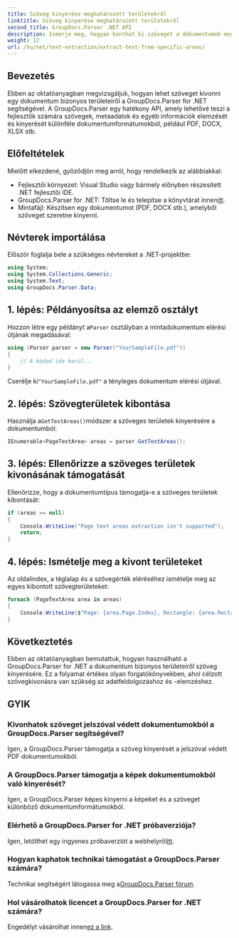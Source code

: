 ```yaml
---
title: Szöveg kinyerése meghatározott területekről
linktitle: Szöveg kinyerése meghatározott területekről
second_title: GroupDocs.Parser .NET API
description: Ismerje meg, hogyan bonthat ki szöveget a dokumentumok meghatározott területeiről a GroupDocs.Parser for .NET segítségével. Könnyű, lépésenkénti útmutató.
weight: 12
url: /hu/net/text-extraction/extract-text-from-specific-areas/
---
```

## Bevezetés
Ebben az oktatóanyagban megvizsgáljuk, hogyan lehet szöveget kivonni egy dokumentum bizonyos területeiről a GroupDocs.Parser for .NET segítségével. A GroupDocs.Parser egy hatékony API, amely lehetővé teszi a fejlesztők számára szövegek, metaadatok és egyéb információk elemzését és kinyerését különféle dokumentumformátumokból, például PDF, DOCX, XLSX stb.
## Előfeltételek
Mielőtt elkezdené, győződjön meg arról, hogy rendelkezik az alábbiakkal:
- Fejlesztői környezet: Visual Studio vagy bármely előnyben részesített .NET fejlesztői IDE.
-  GroupDocs.Parser for .NET: Töltse le és telepítse a könyvtárat innen[itt](https://releases.groupdocs.com/parser/net/).
- Mintafájl: Készítsen egy dokumentumot (PDF, DOCX stb.), amelyből szöveget szeretne kinyerni.

## Névterek importálása
Először foglalja bele a szükséges névtereket a .NET-projektbe:
```csharp
using System;
using System.Collections.Generic;
using System.Text;
using GroupDocs.Parser.Data;
```
## 1. lépés: Példányosítsa az elemző osztályt
 Hozzon létre egy példányt a`Parser` osztályban a mintadokumentum elérési útjának megadásával:
```csharp
using (Parser parser = new Parser("YourSampleFile.pdf"))
{
    // A kódod ide kerül...
}
```
 Cserélje ki`"YourSampleFile.pdf"` a tényleges dokumentum elérési útjával.
## 2. lépés: Szövegterületek kibontása
 Használja a`GetTextAreas()`módszer a szöveges területek kinyerésére a dokumentumból:
```csharp
IEnumerable<PageTextArea> areas = parser.GetTextAreas();
```
## 3. lépés: Ellenőrizze a szöveges területek kivonásának támogatását
Ellenőrizze, hogy a dokumentumtípus támogatja-e a szöveges területek kibontását:
```csharp
if (areas == null)
{
    Console.WriteLine("Page text areas extraction isn't supported");
    return;
}
```
## 4. lépés: Ismételje meg a kivont területeket
Az oldalindex, a téglalap és a szövegérték eléréséhez ismételje meg az egyes kibontott szövegterületeket:
```csharp
foreach (PageTextArea area in areas)
{
    Console.WriteLine($"Page: {area.Page.Index}, Rectangle: {area.Rectangle}, Text: {area.Text}");
}
```

## Következtetés
Ebben az oktatóanyagban bemutattuk, hogyan használható a GroupDocs.Parser for .NET a dokumentum bizonyos területeiről szöveg kinyerésére. Ez a folyamat értékes olyan forgatókönyvekben, ahol célzott szövegkivonásra van szükség az adatfeldolgozáshoz és -elemzéshez.

## GYIK
### Kivonhatok szöveget jelszóval védett dokumentumokból a GroupDocs.Parser segítségével?
Igen, a GroupDocs.Parser támogatja a szöveg kinyerését a jelszóval védett PDF dokumentumokból.
### A GroupDocs.Parser támogatja a képek dokumentumokból való kinyerését?
Igen, a GroupDocs.Parser képes kinyerni a képeket és a szöveget különböző dokumentumformátumokból.
### Elérhető a GroupDocs.Parser for .NET próbaverziója?
 Igen, letölthet egy ingyenes próbaverziót a webhelyről[itt](https://releases.groupdocs.com/).
### Hogyan kaphatok technikai támogatást a GroupDocs.Parser számára?
 Technikai segítségért látogassa meg a[GroupDocs.Parser fórum](https://forum.groupdocs.com/c/parser/17).
### Hol vásárolhatok licencet a GroupDocs.Parser for .NET számára?
 Engedélyt vásárolhat innen[ez a link](https://purchase.groupdocs.com/buy).